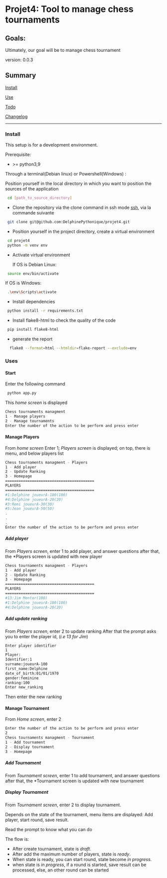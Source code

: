 # Projet4: Tool to manage chess tournaments

## Goals: 
Ultimately, our goal will be to manage chess tournament

version: 0.0.3

## Summary

[Install](#install)

[Use](#use)

[Todo](TODO.md)

[Changelog](CHANGELOG.md)

------------
### <a name="install"></a>Install

This setup is for a development environment.

Prerequisite:

- \>= python3,9

Through a terminal(Debian linux) or Powershell(Windows) : 

Position yourself in the local directory in which you want to position the sources of the application
``` bash
 cd [path_to_source_directory]
```
-  Clone the repository via the clone command in ssh mode
[ssh](https://docs.github.com/en/authentication/connecting-to-github-with-ssh), via la commande suivante

``` bash
 git clone git@github.com:DelphinePythonique/projet4.git
```

- Position yourself in the project directory, create a virtual environment

``` bash
 cd projet4
 python -m venv env
```
- Activate virtual environment

   If OS is Debian Linux: 
``` bash
 source env/bin/activate
```
   If OS is Windows:
``` bash
 .\env\Scripts\activate
```
- Install dependencies
``` bash
 python install -r requirements.txt
```

- Install flake8-html to check the quality of the code
``` bash
 pip install flake8-html
```
- generate the report
``` bash
  flake8 --format=html --htmldir=flake-report --exclude=env
```

### <a name="use"></a>Uses

#### Start  
Enter the following command
``` bash
 python app.py 
```
This *home screen* is displayed
``` bash
Chess tournaments managment
1 - Manage players
2 - Manage tournaments
Enter the number of the action to be perform and press enter
```

#### Manage Players  
From *home screen* Enter 1; *Players screen* is displayed; 
on top, there is menu, and below players list
``` bash
Chess tournaments managment - Players
1 - Add player
2 - Update Ranking
3 - Homepage
========================================
PLAYERS
========================================
#1:Delphine joueurA-100(100)
#4:Delphine joueurA-20(20)
#3:Remi joueurA-30(30)
#5:Jean joueurA-50(50)
.
.
.
Enter the number of the action to be perform and press enter
```

##### Add player
From *Players screen*, enter 1 to add player, and answer questions
after that, the *Players screen is updated with new player
``` bash
Chess tournaments managment - Players
1 - Add player
2 - Update Ranking
3 - Homepage
========================================
PLAYERS
========================================
#13:Jim Mentor(100)
#1:Delphine joueurA-100(100)
#4:Delphine joueurA-20(20)
```
##### Add update ranking
From *Players screen*, enter 2 to update ranking 
After that the prompt asks you to enter the player id, (*i.e 13 for Jim*)
``` bash
Enter player identifier
1
Player:
Identifier:1
surname:joueurA-100
first_name:Delphine
date_of_birth:01/01/1970
gender:feminine
ranking:100
Enter new_ranking
```
Then enter the new ranking

#### Manage Tournament
From *Home screen*, enter 2
``` bash
Enter the number of the action to be perform and press enter
2
Chess tournaments managment - Tournament
1 - Add tournament
2 - Display tournament
3 - Homepage
```
##### Add Tournament
From *Tournament screen*, enter 1 to add tournament, and answer questions
after that, the *Tournament screen is updated with new tournament

##### Display Tournament
From *Tournament screen*, enter 2 to display tournament.

Depends on the state of the tournament, menu items are displayed: 
Add player, start round, save result.

Read the prompt to know what you can do

The flow is: 
- After create tournament, state is *draft*. 
- After add the maximum number of players, state is *ready*.
- When state is ready, you can start round, state become *in progress*.
- when state is *in progress*, if a round is started, save result can be processed, 
else, an other round can be started 

######  
